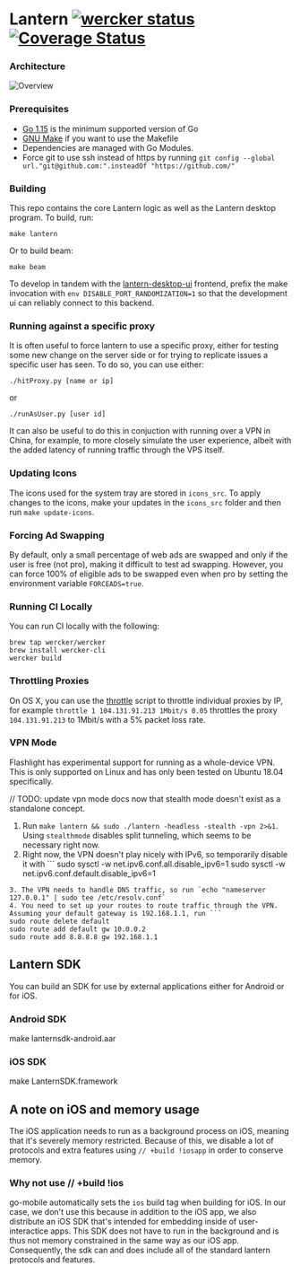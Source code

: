 # Lantern [![wercker status](https://app.wercker.com/status/51826d53d0eeedd6efce16085874d82c/s/devel "wercker status")](https://app.wercker.com/project/byKey/51826d53d0eeedd6efce16085874d82c) [![Coverage Status](https://coveralls.io/repos/github/getlantern/flashlight/badge.svg?branch=HEAD&t=C4SaZX)](https://coveralls.io/github/getlantern/flashlight?branch=HEAD)

### Architecture

![Overview](https://user-images.githubusercontent.com/1143966/117667942-72c80a80-b173-11eb-8c0d-829f2ccd8cde.png)

### Prerequisites

* [Go 1.15](https://golang.org/dl/) is the minimum supported version of Go
* [GNU Make](https://www.gnu.org/software/make/) if you want to use the Makefile
* Dependencies are managed with Go Modules.
* Force git to use ssh instead of https by running
  `git config --global url."git@github.com:".insteadOf "https://github.com/"`

### Building
This repo contains the core Lantern logic as well as the Lantern desktop
program. To build, run:

`make lantern`

Or to build beam:

`make beam`

To develop in tandem with the [lantern-desktop-ui](https://github.com/getlantern/lantern-desktop-ui) frontend, prefix the make invocation with `env DISABLE_PORT_RANDOMIZATION=1` so that the development ui can reliably connect to this backend.

### Running against a specific proxy
It is often useful to force lantern to use a specific proxy, either for testing some new
change on the server side or for trying to replicate issues a specific user has seen.
To do so, you can use either:

`./hitProxy.py [name or ip]`

or

`./runAsUser.py [user id]`

It can also be useful to do this in conjuction with running over a VPN in China, for example,
to more closely simulate the user experience, albeit with the added latency of running 
traffic through the VPS itself.

### Updating Icons

The icons used for the system tray are stored in `icons_src`. To apply changes
to the icons, make your updates in the `icons_src` folder and then run
`make update-icons`.

### Forcing Ad Swapping

By default, only a small percentage of web ads are swapped and only if the user
is free (not pro), making it difficult to test ad swapping. However, you can
force 100% of eligible ads to be swapped even when pro by setting the
environment variable `FORCEADS=true`.

### Running CI Locally

You can run CI locally with the following:

```
brew tap wercker/wercker
brew install wercker-cli
wercker build
```

### Throttling Proxies
On OS X, you can use the [throttle](throttle) script to throttle individual
proxies by IP, for example `throttle 1 104.131.91.213 1Mbit/s 0.05` throttles the
proxy `104.131.91.213` to 1Mbit/s with a 5% packet loss rate.

### VPN Mode
Flashlight has experimental support for running as a whole-device VPN. This is
only supported on Linux and has only been tested on Ubuntu 18.04 specifically.

// TODO: update vpn mode docs now that stealth mode doesn't exist as a standalone concept.

1. Run `make lantern && sudo ./lantern -headless -stealth -vpn 2>&1`. Using `stealthmode` disables split tunneling, which seems to be necessary right now.
2. Right now, the VPN doesn't play nicely with IPv6, so temporarily disable it with ```
sudo sysctl -w net.ipv6.conf.all.disable_ipv6=1
sudo sysctl -w net.ipv6.conf.default.disable_ipv6=1
```
3. The VPN needs to handle DNS traffic, so run `echo "nameserver 127.0.0.1" | sudo tee /etc/resolv.conf`
4. You need to set up your routes to route traffic through the VPN. Assuming your default gateway is 192.168.1.1, run ```
sudo route delete default
sudo route add default gw 10.0.0.2
sudo route add 8.8.8.8 gw 192.168.1.1
```

## Lantern SDK
You can build an SDK for use by external applications either for Android or for iOS.

### Android SDK
make lanternsdk-android.aar

### iOS SDK
make LanternSDK.framework

## A note on iOS and memory usage
The iOS application needs to run as a background process on iOS, meaning that it's severely memory restricted. Because of this, we disable a lot of protocols and extra features using `// +build !iosapp` in order to conserve memory.

### Why not use // +build !ios
go-mobile automatically sets the `ios` build tag when building for iOS. In our case, we don't use this because in addition to the iOS app, we also distribute an iOS SDK that's intended for embedding inside of user-interactice apps. This SDK does not have to run in the background and is thus not memory constrained in the same way as our iOS app. Consequently, the sdk can and does include all of the standard lantern protocols and features.
